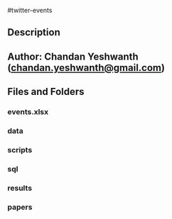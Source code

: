 #twitter-events

## Description

## Author: Chandan Yeshwanth (chandan.yeshwanth@gmail.com)

## Files and Folders

### events.xlsx
### data
### scripts
### sql
### results
### papers


